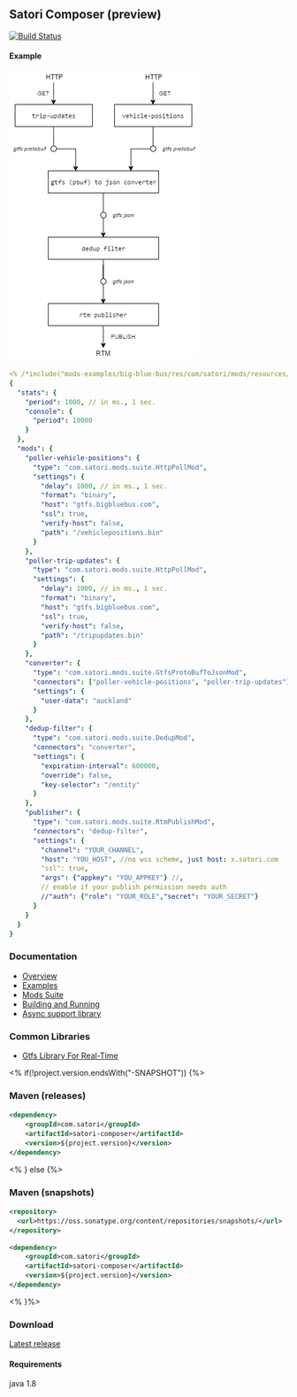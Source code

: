 ## Satori Composer (preview)
[![Build Status](https://travis-ci.org/satori-com/satori-composer.svg?branch=dev)](https://travis-ci.org/satori-com/satori-composer)
#### Example
![diagram](docs/files/big-blue-bus-composition.png)
```yaml
<% /*include("mods-examples/big-blue-bus/res/com/satori/mods/resources/config.json")*/%>
{
  "stats": {
    "period": 1000, // in ms., 1 sec.
    "console": {
      "period": 10000
    }
  },
  "mods": {
    "poller-vehicle-positions": {
      "type": "com.satori.mods.suite.HttpPollMod",
      "settings": {
        "delay": 1000, // in ms., 1 sec.
        "format": "binary",
        "host": "gtfs.bigbluebus.com",
        "ssl": true,
        "verify-host": false,
        "path": "/vehiclepositions.bin"
      }
    },
    "poller-trip-updates": {
      "type": "com.satori.mods.suite.HttpPollMod",
      "settings": {
        "delay": 1000, // in ms., 1 sec.
        "format": "binary",
        "host": "gtfs.bigbluebus.com",
        "ssl": true,
        "verify-host": false,
        "path": "/tripupdates.bin"
      }
    },
    "converter": {
      "type": "com.satori.mods.suite.GtfsProtoBufToJsonMod",
      "connectors": ["poller-vehicle-positions", "poller-trip-updates"],
      "settings": {
        "user-data": "auckland"
      }
    },
    "dedup-filter": {
      "type": "com.satori.mods.suite.DedupMod",
      "connectors": "converter",
      "settings": {
        "expiration-interval": 600000,
        "override": false,
        "key-selector": "/entity"
      }
    },
    "publisher": {
      "type": "com.satori.mods.suite.RtmPublishMod",
      "connectors": "dedup-filter",
      "settings": {
        "channel": "YOUR_CHANNEL",
        "host": "YOU_HOST", //no wss scheme, just host: x.satori.com
        "ssl": true,
        "args": {"appkey": "YOU_APPKEY"} //,
        // enable if your publish permission needs auth
        //"auth": {"role": "YOUR_ROLE","secret": "YOUR_SECRET"}
      }
    }
  }
}
```

### Documentation
- [Overview](https://www.satori.com/docs/opensource/composer#overview)
- [Examples](https://www.satori.com/docs/opensource/composer#examples)
- [Mods Suite](https://www.satori.com/docs/opensource/composer#mods-suite)
- [Building and Running](https://www.satori.com/docs/opensource/composer#building-and-running)
- [Async support library](docs/async/readme.md)

### Common Libraries
- [Gtfs Library For Real-Time](https://github.com/satori-com/satori-composer/tree/dev/libs/gtfs)

<% if(!project.version.endsWith("-SNAPSHOT")) {%>
### Maven (releases)
```xml
<dependency>
    <groupId>com.satori</groupId>
    <artifactId>satori-composer</artifactId>
    <version>${project.version}</version>
</dependency>
```
<% } else {%>
### Maven (snapshots)
```xml
<repository>
  <url>https://oss.sonatype.org/content/repositories/snapshots/</url>
</repository>
```
```xml
<dependency>
    <groupId>com.satori</groupId>
    <artifactId>satori-composer</artifactId>
    <version>${project.version}</version>
</dependency>
```
<% }%>

### Download
[Latest release](https://github.com/satori-com/satori-composer/releases/latest)

#### Requirements
java 1.8


